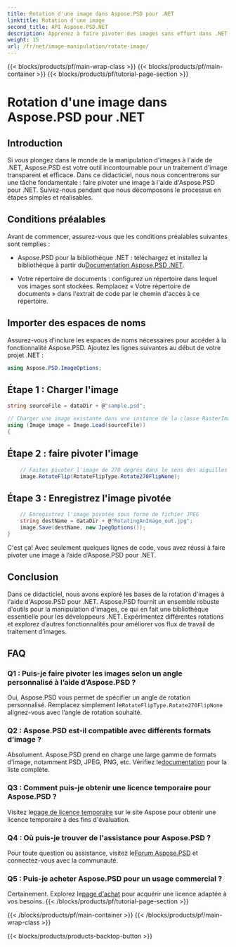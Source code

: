 ```yaml
---
title: Rotation d'une image dans Aspose.PSD pour .NET
linktitle: Rotation d'une image
second_title: API Aspose.PSD.NET
description: Apprenez à faire pivoter des images sans effort dans .NET avec Aspose.PSD. Suivez notre tutoriel étape par étape.
weight: 15
url: /fr/net/image-manipulation/rotate-image/
---
```


{{< blocks/products/pf/main-wrap-class >}}
{{< blocks/products/pf/main-container >}}
{{< blocks/products/pf/tutorial-page-section >}}

# Rotation d'une image dans Aspose.PSD pour .NET

## Introduction

Si vous plongez dans le monde de la manipulation d'images à l'aide de .NET, Aspose.PSD est votre outil incontournable pour un traitement d'image transparent et efficace. Dans ce didacticiel, nous nous concentrerons sur une tâche fondamentale : faire pivoter une image à l'aide d'Aspose.PSD pour .NET. Suivez-nous pendant que nous décomposons le processus en étapes simples et réalisables.

## Conditions préalables

Avant de commencer, assurez-vous que les conditions préalables suivantes sont remplies :

-  Aspose.PSD pour la bibliothèque .NET : téléchargez et installez la bibliothèque à partir du[Documentation Aspose.PSD .NET](https://reference.aspose.com/psd/net/).

- Votre répertoire de documents : configurez un répertoire dans lequel vos images sont stockées. Remplacez « Votre répertoire de documents » dans l'extrait de code par le chemin d'accès à ce répertoire.

## Importer des espaces de noms

Assurez-vous d'inclure les espaces de noms nécessaires pour accéder à la fonctionnalité Aspose.PSD. Ajoutez les lignes suivantes au début de votre projet .NET :

```csharp
using Aspose.PSD.ImageOptions;
```

## Étape 1 : Charger l'image

```csharp
string sourceFile = dataDir + @"sample.psd";

// Charger une image existante dans une instance de la classe RasterImage
using (Image image = Image.Load(sourceFile))
{
```

## Étape 2 : faire pivoter l'image

```csharp
    // Faites pivoter l'image de 270 degrés dans le sens des aiguilles d'une montre
    image.RotateFlip(RotateFlipType.Rotate270FlipNone);
```

## Étape 3 : Enregistrez l'image pivotée

```csharp
    // Enregistrez l'image pivotée sous forme de fichier JPEG
    string destName = dataDir + @"RotatingAnImage_out.jpg";
    image.Save(destName, new JpegOptions());
}
```

C'est ça! Avec seulement quelques lignes de code, vous avez réussi à faire pivoter une image à l’aide d’Aspose.PSD pour .NET.

## Conclusion

Dans ce didacticiel, nous avons exploré les bases de la rotation d'images à l'aide d'Aspose.PSD pour .NET. Aspose.PSD fournit un ensemble robuste d'outils pour la manipulation d'images, ce qui en fait une bibliothèque essentielle pour les développeurs .NET. Expérimentez différentes rotations et explorez d’autres fonctionnalités pour améliorer vos flux de travail de traitement d’images.

## FAQ

### Q1 : Puis-je faire pivoter les images selon un angle personnalisé à l’aide d’Aspose.PSD ?

 Oui, Aspose.PSD vous permet de spécifier un angle de rotation personnalisé. Remplacez simplement le`RotateFlipType.Rotate270FlipNone` alignez-vous avec l’angle de rotation souhaité.

### Q2 : Aspose.PSD est-il compatible avec différents formats d’image ?

 Absolument. Aspose.PSD prend en charge une large gamme de formats d'image, notamment PSD, JPEG, PNG, etc. Vérifiez le[documentation](https://reference.aspose.com/psd/net/) pour la liste complète.

### Q3 : Comment puis-je obtenir une licence temporaire pour Aspose.PSD ?

 Visitez le[page de licence temporaire](https://purchase.aspose.com/temporary-license/) sur le site Aspose pour obtenir une licence temporaire à des fins d'évaluation.

### Q4 : Où puis-je trouver de l'assistance pour Aspose.PSD ?

 Pour toute question ou assistance, visitez le[Forum Aspose.PSD](https://forum.aspose.com/c/psd/34) et connectez-vous avec la communauté.

### Q5 : Puis-je acheter Aspose.PSD pour un usage commercial ?

 Certainement. Explorez le[page d'achat](https://purchase.aspose.com/buy) pour acquérir une licence adaptée à vos besoins.
{{< /blocks/products/pf/tutorial-page-section >}}

{{< /blocks/products/pf/main-container >}}
{{< /blocks/products/pf/main-wrap-class >}}

{{< blocks/products/products-backtop-button >}}
